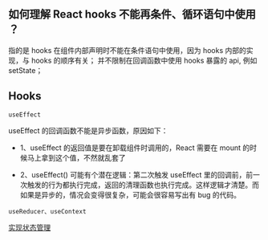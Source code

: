 ## 如何理解 React hooks 不能再条件、循环语句中使用 ？

指的是 hooks 在组件内部声明时不能在条件语句中使用，因为 hooks 内部的实现，与 hooks 的顺序有关；
并不限制在回调函数中使用 hooks 暴露的 api, 例如 setState；

## Hooks

`useEffect`

useEffect 的回调函数不能是异步函数，原因如下：

- 1、useEffect 的返回值是要在卸载组件时调用的，React 需要在 mount 的时候马上拿到这个值，不然就乱套了

- 2、useEffect() 可能有个潜在逻辑：第二次触发 useEffect 里的回调前，前一次触发的行为都执行完成，返回的清理函数也执行完成。这样逻辑才清楚。而如果是异步的，情况会变得很复杂，可能会很容易写出有 bug 的代码。

`useReducer、useContext`

[实现状态管理](https://juejin.cn/post/6995105000523317278)
